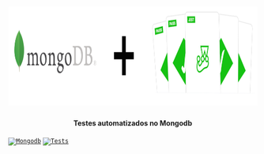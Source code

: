 <h1 align="center">
    <img src="./.github/assets/header.png" alt="MongoDB" height="200"/>
</h1>
<h4 align="center">
   Testes automatizados no Mongodb     
</h4>

  [<code><img alt="Mongodb" width="26px" src="https://img.icons8.com/color/48/000000/mongodb.png" /></code>](https://www.mongodb.com/)
  [<code><img alt="Tests" width="26px" src="https://img.icons8.com/pastel-glyph/64/000000/test-tube--v2.png" /></code>](https://jestjs.io/)


